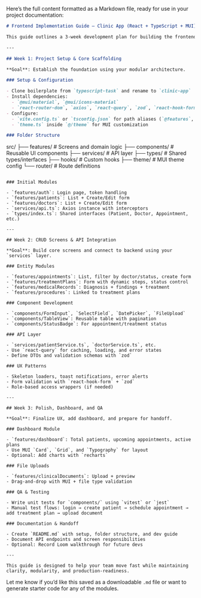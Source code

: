 Here’s the full content formatted as a Markdown file, ready for use in your project documentation:

```markdown
# Frontend Implementation Guide – Clinic App (React + TypeScript + MUI)

This guide outlines a 3-week development plan for building the frontend of the Clinic App, based on the architecture used in [typescript-task](https://github.com/OmarIhsan/typescript-task). It assumes a team of two frontend developers working alongside backend teammates.

---

## Week 1: Project Setup & Core Scaffolding

**Goal**: Establish the foundation using your modular architecture.

### Setup & Configuration

- Clone boilerplate from `typescript-task` and rename to `clinic-app`
- Install dependencies:
  - `@mui/material`, `@mui/icons-material`
  - `react-router-dom`, `axios`, `react-query`, `zod`, `react-hook-form`
- Configure:
  - `vite.config.ts` or `tsconfig.json` for path aliases (`@features`, `@components`, `@services`, etc.)
  - `theme.ts` inside `@/theme` for MUI customization

### Folder Structure

```
src/
  ├── features/         # Screens and domain logic
  ├── components/       # Reusable UI components
  ├── services/         # API layer
  ├── types/            # Shared types/interfaces
  ├── hooks/            # Custom hooks
  ├── theme/            # MUI theme config
  └── router/           # Route definitions
```

### Initial Modules

- `features/auth`: Login page, token handling
- `features/patients`: List + Create/Edit form
- `features/doctors`: List + Create/Edit form
- `services/api.ts`: Axios instance with interceptors
- `types/index.ts`: Shared interfaces (Patient, Doctor, Appointment, etc.)

---

## Week 2: CRUD Screens & API Integration

**Goal**: Build core screens and connect to backend using your `services` layer.

### Entity Modules

- `features/appointments`: List, filter by doctor/status, create form
- `features/treatmentPlans`: Form with dynamic steps, status control
- `features/medicalRecords`: Diagnosis + findings + treatment
- `features/procedures`: Linked to treatment plans

### Component Development

- `components/FormInput`, `SelectField`, `DatePicker`, `FileUpload`
- `components/TableView`: Reusable table with pagination
- `components/StatusBadge`: For appointment/treatment status

### API Layer

- `services/patientService.ts`, `doctorService.ts`, etc.
- Use `react-query` for caching, loading, and error states
- Define DTOs and validation schemas with `zod`

### UX Patterns

- Skeleton loaders, toast notifications, error alerts
- Form validation with `react-hook-form` + `zod`
- Role-based access wrappers (if needed)

---

## Week 3: Polish, Dashboard, and QA

**Goal**: Finalize UX, add dashboard, and prepare for handoff.

### Dashboard Module

- `features/dashboard`: Total patients, upcoming appointments, active plans
- Use MUI `Card`, `Grid`, and `Typography` for layout
- Optional: Add charts with `recharts`

### File Uploads

- `features/clinicalDocuments`: Upload + preview
- Drag-and-drop with MUI + file type validation

### QA & Testing

- Write unit tests for `components/` using `vitest` or `jest`
- Manual test flows: login → create patient → schedule appointment → add treatment plan → upload document

### Documentation & Handoff

- Create `README.md` with setup, folder structure, and dev guide
- Document API endpoints and screen responsibilities
- Optional: Record Loom walkthrough for future devs

---

This guide is designed to help your team move fast while maintaining clarity, modularity, and production-readiness.
```

Let me know if you’d like this saved as a downloadable `.md` file or want to generate starter code for any of the modules.
